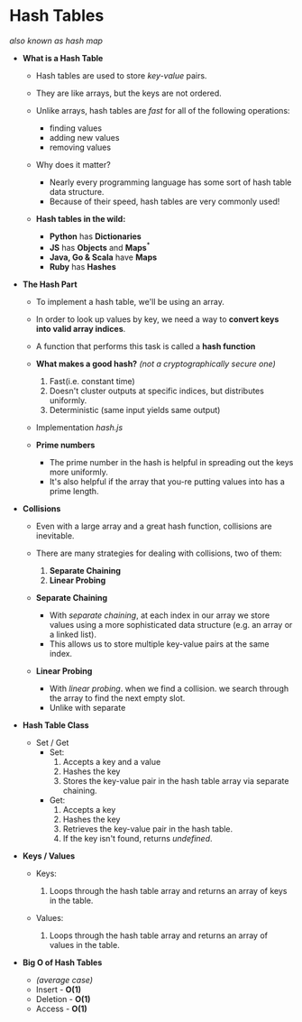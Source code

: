 # Hash Tables
*also known as hash map*

* **What is a Hash Table**
    - Hash tables are used to store *key-value* pairs.
    - They are like arrays, but the keys are not ordered.
    - Unlike arrays, hash tables are *fast* for all of the following operations:    
        - finding values
        - adding new values
        - removing values

    - Why does it matter?
        - Nearly every programming language has some sort of hash table data structure.
        - Because of their speed, hash tables are very commonly used!

    - **Hash tables in the wild:**
        - **Python** has **Dictionaries**
        - **JS** has **Objects** and **Maps**<sup>*</sup>
        - **Java, Go & Scala** have **Maps**
        - **Ruby** has **Hashes**

* **The Hash Part**
    - To implement a hash table, we'll be using an array.
    - In order to look up values by key, we need a way to **convert keys into valid array indices**.
    - A function that performs this task is called a **hash function**

    - **What makes a good hash?** *(not a cryptographically secure one)*
        1. Fast(i.e. constant time)
        2. Doesn't cluster outputs at specific indices, but distributes uniformly.
        3. Deterministic (same input yields same output)
    
    - Implementation *hash.js*
    - **Prime numbers**
        - The prime number in the hash is helpful in spreading out the keys more uniformly.
        - It's also helpful if the array that you-re putting values into has a prime length.

* **Collisions**
    - Even with a large array and a great hash function, collisions are inevitable.
    - There are many strategies for dealing with collisions, two of them:
        1. **Separate Chaining**
        2. **Linear Probing**

    - **Separate Chaining**
        - With *separate chaining*, at each index in our array we store values using a more sophisticated data structure (e.g. an array or a linked list).
        - This allows us to store multiple key-value pairs at the same index.

    - **Linear Probing**
        - With *linear probing*. when we find a collision. we search through the array to find the next empty slot.
        - Unlike with separate

* **Hash Table Class**
    - Set / Get
        - Set: 
            1. Accepts a key and a value
            2. Hashes the key
            3. Stores the key-value pair in the hash table array via separate chaining.
        - Get:
            1. Accepts a key
            2. Hashes the key
            3. Retrieves the key-value pair in the hash table.
            4. If the key isn't found, returns *undefined*.

* **Keys / Values**
    - Keys:
        1. Loops through the hash table array and returns an array of keys in the table.
    
    - Values:
        1. Loops through the hash table array and returns an array of values in the table.

* **Big O of Hash Tables**
    - *(average case)*
    - Insert - **O(1)**
    - Deletion - **O(1)**
    - Access - **O(1)**